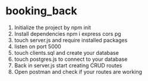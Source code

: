 # booking_back

1. Initialize the project by npm init
2. Install dependencies npm i express cors pg
3. touch server.js and require installed packages
4. listen on port 5000
5. touch clients.sql and create your database
6. touch postgres.js to connect to your database
7. Back in server.js start creating CRUD routes
8. Open postman and check if your routes are working